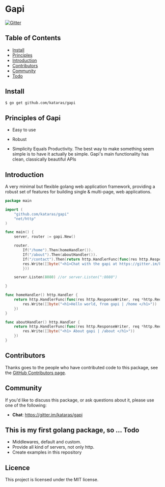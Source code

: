 # Gapi
[![Gitter](https://badges.gitter.im/Join%20Chat.svg)](https://gitter.im/kataras/gapi?utm_source=badge&utm_medium=badge&utm_campaign=pr-badge)

## Table of Contents

- [Install](#install)
- [Principles](#principles-of-mysql-live)
- [Introduction](#introduction)
- [Contributors](#contributors)
- [Community](#community)
- [Todo](#todo)

## Install

```sh
$ go get github.com/kataras/gapi
```
## Principles of Gapi

- Easy to use

- Robust

- Simplicity Equals Productivity. The best way to make something seem simple is to have it actually be simple. Gapi's main functionality has clean, classically beautiful APIs

## Introduction

A very minimal but flexible golang web application framework, providing a robust set of features for building single & multi-page, web applications.

```go
package main

import (
	"github.com/kataras/gapi"
	"net/http"
)

func main() {
	server, router := gapi.New()

	router.
		If("/home").Then(homeHandler()).
		If("/about").Then(aboutHandler()).
		If("/contact").Then(return http.HandlerFunc(func(res http.ResponseWriter, req *http.Request) {
		res.Write([]byte("<h1>Chat with the gapi at https://gitter.im/kataras/gapi  | /contact </h1>"))
		}))

	server.Listen(8080) //or server.Listen(":8080")

}

func homeHandler() http.Handler {
	return http.HandlerFunc(func(res http.ResponseWriter, req *http.Request) {
		res.Write([]byte("<h1>Hello world, from gapi | /home </h1>"))
	})
}

func aboutHandler() http.Handler {
	return http.HandlerFunc(func(res http.ResponseWriter, req *http.Request) {
		res.Write([]byte("<h1> About gapi | /about </h1>"))
	})
}
```

## Contributors

Thanks goes to the people who have contributed code to this package, see the
[GitHub Contributors page][].

[GitHub Contributors page]: https://github.com/kataras/gapi/graphs/contributors



## Community

If you'd like to discuss this package, or ask questions about it, please use one
of the following:

* **Chat**: https://gitter.im/kataras/gapi


## This is my first golang package, so ... Todo
*  Middlewares, default and custom.
*  Provide all kind of servers, not only http.
*  Create examples in this repository

## Licence

This project is licensed under the MIT license.

